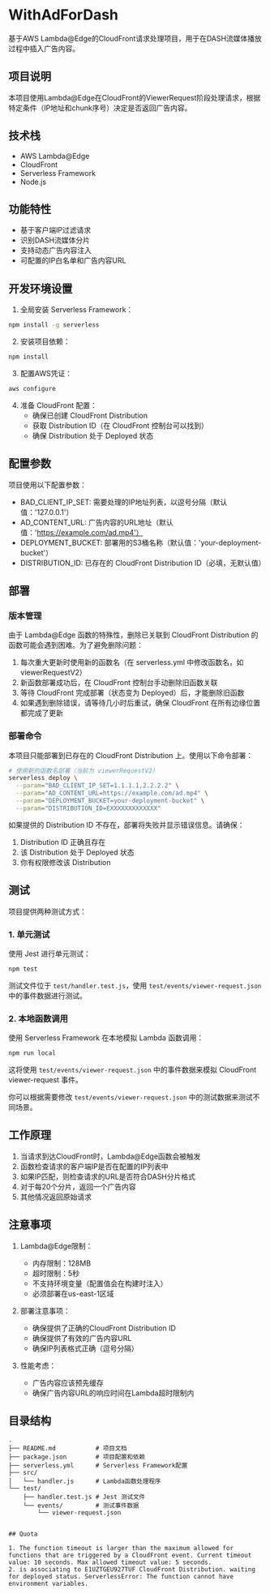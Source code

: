 # WithAdForDash

基于AWS Lambda@Edge的CloudFront请求处理项目，用于在DASH流媒体播放过程中插入广告内容。

## 项目说明

本项目使用Lambda@Edge在CloudFront的ViewerRequest阶段处理请求，根据特定条件（IP地址和chunk序号）决定是否返回广告内容。

## 技术栈

- AWS Lambda@Edge
- CloudFront
- Serverless Framework
- Node.js

## 功能特性

- 基于客户端IP过滤请求
- 识别DASH流媒体分片
- 支持动态广告内容注入
- 可配置的IP白名单和广告内容URL

## 开发环境设置

1. 全局安装 Serverless Framework：
```bash
npm install -g serverless
```

2. 安装项目依赖：
```bash
npm install
```

3. 配置AWS凭证：
```bash
aws configure
```

4. 准备 CloudFront 配置：
   - 确保已创建 CloudFront Distribution
   - 获取 Distribution ID（在 CloudFront 控制台可以找到）
   - 确保 Distribution 处于 Deployed 状态

## 配置参数

项目使用以下配置参数：

- BAD_CLIENT_IP_SET: 需要处理的IP地址列表，以逗号分隔（默认值：'127.0.0.1'）
- AD_CONTENT_URL: 广告内容的URL地址（默认值：'https://example.com/ad.mp4'）
- DEPLOYMENT_BUCKET: 部署用的S3桶名称（默认值：'your-deployment-bucket'）
- DISTRIBUTION_ID: 已存在的 CloudFront Distribution ID（必填，无默认值）

## 部署

### 版本管理

由于 Lambda@Edge 函数的特殊性，删除已关联到 CloudFront Distribution 的函数可能会遇到困难。为了避免删除问题：

1. 每次重大更新时使用新的函数名（在 serverless.yml 中修改函数名，如 viewerRequestV2）
2. 新函数部署成功后，在 CloudFront 控制台手动删除旧函数关联
3. 等待 CloudFront 完成部署（状态变为 Deployed）后，才能删除旧函数
4. 如果遇到删除错误，请等待几小时后重试，确保 CloudFront 在所有边缘位置都完成了更新

### 部署命令

本项目只能部署到已存在的 CloudFront Distribution 上。使用以下命令部署：

```bash
# 使用新的函数名部署（当前为 viewerRequestV2）
serverless deploy \
  --param="BAD_CLIENT_IP_SET=1.1.1.1,2.2.2.2" \
  --param="AD_CONTENT_URL=https://example.com/ad.mp4" \
  --param="DEPLOYMENT_BUCKET=your-deployment-bucket" \
  --param="DISTRIBUTION_ID=EXXXXXXXXXXXXX"
```

如果提供的 Distribution ID 不存在，部署将失败并显示错误信息。请确保：
1. Distribution ID 正确且存在
2. 该 Distribution 处于 Deployed 状态
3. 你有权限修改该 Distribution

## 测试

项目提供两种测试方式：

### 1. 单元测试

使用 Jest 进行单元测试：

```bash
npm test
```

测试文件位于 `test/handler.test.js`，使用 `test/events/viewer-request.json` 中的事件数据进行测试。

### 2. 本地函数调用

使用 Serverless Framework 在本地模拟 Lambda 函数调用：

```bash
npm run local
```

这将使用 `test/events/viewer-request.json` 中的事件数据来模拟 CloudFront viewer-request 事件。

你可以根据需要修改 `test/events/viewer-request.json` 中的测试数据来测试不同场景。

## 工作原理

1. 当请求到达CloudFront时，Lambda@Edge函数会被触发
2. 函数检查请求的客户端IP是否在配置的IP列表中
3. 如果IP匹配，则检查请求的URL是否符合DASH分片格式
4. 对于每20个分片，返回一个广告内容
5. 其他情况返回原始请求

## 注意事项

1. Lambda@Edge限制：
   - 内存限制：128MB
   - 超时限制：5秒
   - 不支持环境变量（配置值会在构建时注入）
   - 必须部署在us-east-1区域

2. 部署注意事项：
   - 确保提供了正确的CloudFront Distribution ID
   - 确保提供了有效的广告内容URL
   - 确保IP列表格式正确（逗号分隔）

3. 性能考虑：
   - 广告内容应该预先缓存
   - 确保广告内容URL的响应时间在Lambda超时限制内

## 目录结构

```
.
├── README.md           # 项目文档
├── package.json        # 项目配置和依赖
├── serverless.yml      # Serverless Framework配置
├── src/
│   └── handler.js      # Lambda函数处理程序
└── test/
    ├── handler.test.js # Jest 测试文件
    └── events/         # 测试事件数据
        └── viewer-request.json


## Quota

1. The function timeout is larger than the maximum allowed for functions that are triggered by a CloudFront event. Current timeout value: 10 seconds. Max allowed timeout value: 5 seconds.
2. is associating to E1UZTGEU927TUF CloudFront Distribution. waiting for deployed status. ServerlessError: The function cannot have environment variables.